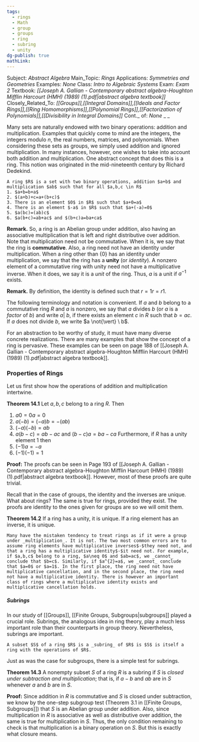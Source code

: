 ```yaml
---
tags:
  - rings
  - Math
  - group
  - groups
  - ring
  - subring
  - unity
dg-publish: true
mathLink:
---
```

Subject: _Abstract Algebra_
Main\_Topic: _Rings_
Applications: _Symmetries and Geometries_
Examples: _None_
Class: _Intro to Algebraic Systems_
Exam: _Exam 2_
Textbook: _[[Joseph A. Gallian - Contemporary abstract algebra-Houghton Mifflin Harcourt (HMH) (1989) (1).pdf|abstract algebra textbook]]_
Closely\_Related\_To: _[[Groups]],[[Integral Domains]],[[Ideals and Factor Rings]],[[Ring Homomorphisms]],[[Polynomial Rings]],[[Factorization of Polynomials]],[[Divisibility in Integral Domains]]_
Cont.\_ of: _None_ 
_
_

Many sets are naturally endowed with two binary operations: addition and multiplication. Examples that quickly come to mind are the integers, the integers modulo $n$, the real numbers, matrices, and polynomials. When considering these sets as groups, we simply used addition and ignored multiplication. In many instances, however, one wishes to take into account both addition and multiplication. One abstract concept that does this is a ring. This notion was originated in the mid-nineteenth century by Richard Dedekind. 

```ad-Definition
A ring $R$ is a set with two binary operations, addition $a+b$ and multiplication $ab$ such that for all $a,b,c \in R$ 
1. $a+b=b+a$
2. $(a+b)+c=a+(b+c)$
3. There is an element $0$ in $R$ such that $a+0=a$
4. There is an element $-a$ in $R$ such that $a+(-a)=0$
5. $a(bc)=(ab)c$
6. $a(b+c)=ab+ac$ and $(b+c)a=ba+ca$
```

**Remark.**  So, a ring is an Abelian group under addition, also having an associative multiplication that is left and right distributive over addition. Note that multiplication need not be commutative. When it is, we say that the ring is **commutative**. Also, a ring need not have an identity under multiplication. When a ring other than $\{0\}$ has an identity under multiplication, we say that the ring has a **unity** (or _identity_). A nonzero element of a commutative ring with unity need not have a multiplicative inverse. When it does, we say it is a _unit_ of the ring. Thus, $a$ is a unit if $a^{-1}$ exists. 

**Remark.**  By definition, the identity is defined such that $r=1r=r1$.

The following terminology and notation is convenient. If $a$ and $b$ belong to a commutative ring $R$ and $a$ is nonzero, we say that $a$ divides $b$ (or $a$ is a _factor_ of $b$) and write $a \vert \ b$, if there exists an element $c$ in $R$ such that $b=ac$. If $a$ does not divide $b$, we write $a \not{\vert} \ b$.

For an abstraction to be worthy of study, it must have many diverse concrete realizations. There are many examples that show the concept of a ring is pervasive. These examples can be seen on page 188 of [[Joseph A. Gallian - Contemporary abstract algebra-Houghton Mifflin Harcourt (HMH) (1989) (1).pdf|abstract algebra textbook]]. 

### Properties of Rings
Let us first show how the operations of addition and multiplication intertwine. 

**Theorem 14.1**  Let $a,b,c$ belong to a ring $R$. Then 
1. $a0=0a=0$
2. $a(-b)=(-a)b=-(ab)$
3. $(-a)(-b)=ab$
4. $a(b-c)=ab-ac$ and $(b-c)a=ba-ca$
Furthermore, if $R$ has a unity element $1$ then 
5. $(-1)a=-a$
6. $(-1)(-1)=1$

**Proof:**  The proofs can be seen in Page 193 of [[Joseph A. Gallian - Contemporary abstract algebra-Houghton Mifflin Harcourt (HMH) (1989) (1).pdf|abstract algebra textbook]]. However, most of these proofs are quite trivial. 

Recall that in the case of groups, the identity and the inverses are unique. What about rings? The same is true for rings, provided they exist. The proofs are identity to the ones given for groups are so we will omit them.

**Theorem 14.2**  If a ring has a unity, it is unique. If a ring element has an inverse, it is unique. 

```ad-Remember
Many have the mistaken tendency to treat rings as if it were a group under _multiplication_. It is not. The two most common errors are to assume ring elements have multiplicative inverses$-$they need not, and that a ring has a multiplicative identity$-$it need not. For example, if $a,b,c$ belong to a ring, $a\neq 0$ and $ab=ac$, we _cannot_ conclude that $b=c$. Similarly, if $a^{2}=a$, we _cannot_ conclude that $a=0$ or $a=1$. In the first place, the ring need not have multiplicative cancellation, and in the second place, the ring need not have a multiplicative identity. There is however an important class of rings where a multiplicative identity exists and multiplicative cancellation holds.
```

##### Subrings
In our study of [[Groups]], [[Finite Groups, Subgroups|subgroups]] played a crucial role. Subrings, the analogous idea in ring theory, play a much less important role than their counterparts in group theory. Nevertheless, subrings are important.

```ad-Definition
A subset $S$ of a ring $R$ is a _subring_ of $R$ is $S$ is itself a ring with the operations of $R$. 
```

Just as was the case for subgroups, there is a simple test for subrings. 

**Theorem 14.3**  A nonempty subset $S$ of a ring $R$ is a subring if $S$ is _closed under subtraction and multiplication_; that is, if $a-b$ and $ab$ are in $S$ whenever $a$ and $b$ are in $S$. 

**Proof:**  Since addition in $R$ is commutative and $S$ is closed under subtraction, we know by the one-step subgroup test (Theorem 3.1 in [[Finite Groups, Subgroups]]) that $S$ is an Abelian group under addition. Also, since multiplication in $R$ is associative as well as distributive over addition, the same is true for multiplication in $S$. Thus, the only condition remaining to check is that multiplication is a binary operation on $S$. But this is exactly what closure means. 